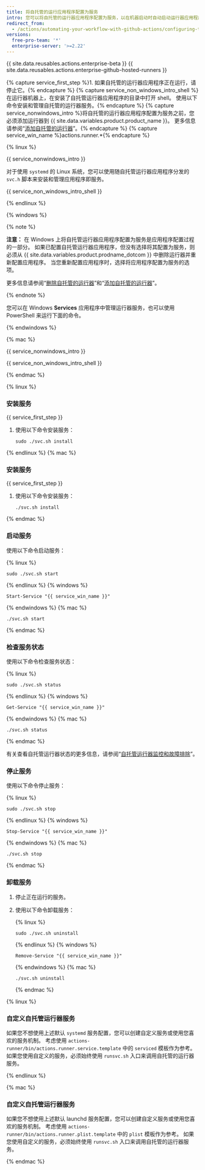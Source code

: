 ```yaml
---
title: 将自托管的运行应用程序配置为服务
intro: 您可以将自托管的运行器应用程序配置为服务，以在机器启动时自动启动运行器应用程序。
redirect_from:
  - /actions/automating-your-workflow-with-github-actions/configuring-the-self-hosted-runner-application-as-a-service
versions:
  free-pro-team: '*'
  enterprise-server: '>=2.22'
---
```


{{ site.data.reusables.actions.enterprise-beta }}
{{ site.data.reusables.actions.enterprise-github-hosted-runners }}

{% capture service_first_step %}1. 如果自托管的运行器应用程序正在运行，请停止它。{% endcapture %}
{% capture service_non_windows_intro_shell %}在运行器机器上，在安装了自托管运行器应用程序的目录中打开 shell。 使用以下命令安装和管理自托管的运行器服务。{% endcapture %}
{% capture service_nonwindows_intro %}将自托管的运行器应用程序配置为服务之前，您必须添加运行器到 {{ site.data.variables.product.product_name }}。 更多信息请参阅“[添加自托管的运行器](/github/automating-your-workflow-with-github-actions/adding-self-hosted-runners)”。{% endcapture %}
{% capture service_win_name %}actions.runner.*{% endcapture %}


{% linux %}

{{ service_nonwindows_intro }}

对于使用 `systemd` 的 Linux 系统，您可以使用随自托管运行器应用程序分发的 `svc.h` 脚本来安装和管理应用程序即服务。

{{ service_non_windows_intro_shell }}

{% endlinux %}

{% windows %}

{% note %}

**注意：** 在 Windows 上将自托管运行器应用程序配置为服务是应用程序配置过程的一部分。 如果已配置自托管运行器应用程序，但没有选择将其配置为服务，则必须从 {{ site.data.variables.product.prodname_dotcom }} 中删除运行器并重新配置应用程序。 当您重新配置应用程序时，选择将应用程序配置为服务的选项。

更多信息请参阅“[删除自托管的运行器](/actions/automating-your-workflow-with-github-actions/removing-self-hosted-runners)”和“[添加自托管的运行器](/actions/automating-your-workflow-with-github-actions/adding-self-hosted-runners)”。

{% endnote %}

您可以在 Windows **Services** 应用程序中管理运行器服务，也可以使用 PowerShell 来运行下面的命令。

{% endwindows %}

{% mac %}

{{ service_nonwindows_intro }}

{{ service_non_windows_intro_shell }}

{% endmac %}

{% linux %}

### 安装服务

{{ service_first_step }}
1. 使用以下命令安装服务：

   ```shell
   sudo ./svc.sh install
   ```

{% endlinux %}
{% mac %}

### 安装服务

{{ service_first_step }}
1. 使用以下命令安装服务：

   ```shell
   ./svc.sh install
   ```
{% endmac %}

### 启动服务

使用以下命令启动服务：

{% linux %}
```shell
sudo ./svc.sh start
```
{% endlinux %}
{% windows %}
```shell
Start-Service "{{ service_win_name }}"
```
{% endwindows %}
{% mac %}
```shell
./svc.sh start
```
{% endmac %}

### 检查服务状态

使用以下命令检查服务状态：

{% linux %}
```shell
sudo ./svc.sh status
```
{% endlinux %}
{% windows %}
```shell
Get-Service "{{ service_win_name }}"
```
{% endwindows %}
{% mac %}
```shell
./svc.sh status
```
{% endmac %}

 有关查看自托管运行器状态的更多信息，请参阅“[自托管运行器监控和故障排除](/actions/hosting-your-own-runners/monitoring-and-troubleshooting-self-hosted-runners)”。

### 停止服务

使用以下命令停止服务：

{% linux %}
```shell
sudo ./svc.sh stop
```
{% endlinux %}
{% windows %}
```shell
Stop-Service "{{ service_win_name }}"
```
{% endwindows %}
{% mac %}
```shell
./svc.sh stop
```
{% endmac %}

### 卸载服务

1. 停止正在运行的服务。
1. 使用以下命令卸载服务：

    {% linux %}
    ```shell
    sudo ./svc.sh uninstall
    ```
    {% endlinux %}
    {% windows %}
    ```shell
    Remove-Service "{{ service_win_name }}"
    ```
    {% endwindows %}
    {% mac %}
    ```shell
    ./svc.sh uninstall
    ```
    {% endmac %}


{% linux %}

### 自定义自托管运行器服务

如果您不想使用上述默认 `systemd` 服务配置，您可以创建自定义服务或使用您喜欢的服务机制。 考虑使用 `actions-runner/bin/actions.runner.service.template` 中的 `serviced` 模板作为参考。 如果您使用自定义的服务，必须始终使用 `runsvc.sh` 入口来调用自托管的运行器服务。

{% endlinux %}

{% mac %}

### 自定义自托管运行器服务

如果您不想使用上述默认 launchd 服务配置，您可以创建自定义服务或使用您喜欢的服务机制。 考虑使用 `actions-runner/bin/actions.runner.plist.template` 中的 `plist` 模板作为参考。 如果您使用自定义的服务，必须始终使用 `runsvc.sh` 入口来调用自托管的运行器服务。

{% endmac %}
